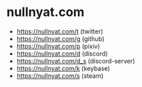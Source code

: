 # nullnyat.com

- https://nullnyat.com/t (twitter)
- https://nullnyat.com/g (github)
- https://nullnyat.com/p (pixiv)
- https://nullnyat.com/d (discord)
- https://nullnyat.com/d_s (discord-server)
- https://nullnyat.com/k (keybase)
- https://nullnyat.com/s (steam)
